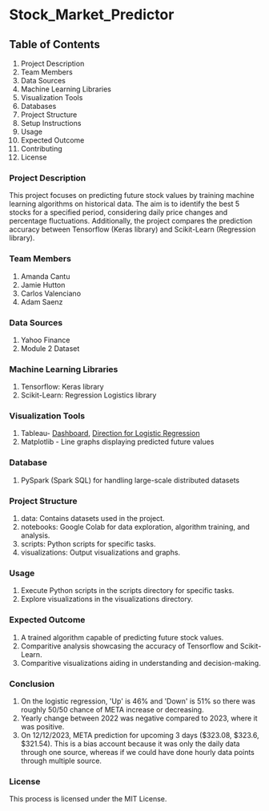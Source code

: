 # Stock_Market_Predictor

## Table of Contents

1.	Project Description
2.	Team Members
3.	Data Sources
4.	Machine Learning Libraries
5.	Visualization Tools
6.	Databases
7.	Project Structure
8.	Setup Instructions
9.	Usage
10.	Expected Outcome
11.	Contributing
12.	License

### Project Description

This project focuses on predicting future stock values by training machine learning algorithms on historical data. The aim is to identify the best 5 stocks for a specified period, considering daily price changes and percentage fluctuations. Additionally, the project compares the prediction accuracy between Tensorflow (Keras library) and Scikit-Learn (Regression library).

### Team Members

1. Amanda Cantu
2. Jamie Hutton
3. Carlos Valenciano
4. Adam Saenz

### Data Sources

1. Yahoo Finance
2. Module 2 Dataset

### Machine Learning Libraries

1. Tensorflow: Keras library
2. Scikit-Learn: Regression Logistics library

### Visualization Tools

1. Tableau- [Dashboard](https://public.tableau.com/app/profile/carlos.valenciano/viz/Stock_Prediction_Visualizations_DB/Dashboard1 "Dashboard"), [Direction for Logistic Regression](https://public.tableau.com/app/profile/carlos.valenciano/viz/LogisticRegression0623-1223/LogisticDirection0623-1223 "Direction for Logistic Regresasion")
2. Matplotlib - Line graphs displaying predicted future values

### Database

1. PySpark (Spark SQL) for handling large-scale distributed datasets

### Project Structure

1. data: Contains datasets used in the project.
2. notebooks: Google Colab for data exploration, algorithm training, and analysis.
3. scripts: Python scripts for specific tasks.
4. visualizations: Output visualizations and graphs.

### Usage

1. Execute Python scripts in the scripts directory for specific tasks.
2. Explore visualizations in the visualizations directory.

### Expected Outcome

1. A trained algorithm capable of predicting future stock values.
2. Comparitive analysis showcasing the accuracy of Tensorflow and Scikit-Learn.
3. Comparitive visualizations aiding in understanding and decision-making.

### Conclusion

1. On the logistic regression, 'Up' is 46% and 'Down' is 51% so there was roughly 50/50 chance of META increase or decreasing.
2. Yearly change between 2022 was negative compared to 2023, where it was positive.
3. On 12/12/2023, META prediction for upcoming 3 days ($323.08, $323.6, $321.54). This is a bias account because it was only the daily data through one source, whereas if we could have done hourly data points through multiple source.

### License

This process is licensed under the MIT License.
